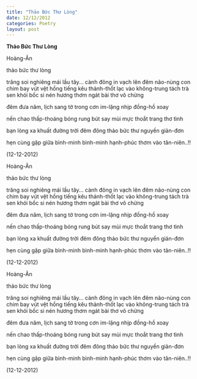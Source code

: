 ```yaml
---
title: "Thảo Bức Thư Lòng"
date: 12/12/2012
categories: Poetry
layout: post
---
```


**Thảo Bức Thư Lòng**

Hoàng-Ân

thảo bức thư lòng



trăng
soi nghiêng
mái lầu
tây...
cành
đông in
vạch
lên đêm
não-nùng
con chim
bay vút
vệt
hồng
tiếng kêu
thảnh-thốt
lạc
vào không-trung
tách trà
sen
khói bốc si
nén hương
thơm ngát
bài thơ
vô chừng

đêm
đưa năm,
lịch
sang tờ
trong cơn im-lặng
nhịp
đồng-hồ
xoay

nến
chao
thấp-thoáng
bóng rung
bút
say
mùi mực
thoắt
trang thơ tình

bạn lòng
xa
khuất
đường trời
đêm đông
thảo
bức thư nguyền
giản-đơn

hẹn
cùng gặp
giữa
bình-minh
bình-minh
hạnh-phúc
thơm
vào
tân-niên..!!

(12-12-2012)

Hoàng-Ân

thảo bức thư lòng



trăng
soi nghiêng
mái lầu
tây...
cành
đông in
vạch
lên đêm
não-nùng
con chim
bay vút
vệt
hồng
tiếng kêu
thảnh-thốt
lạc
vào không-trung
tách trà
sen
khói bốc si
nén hương
thơm ngát
bài thơ
vô chừng

đêm
đưa năm,
lịch
sang tờ
trong cơn im-lặng
nhịp
đồng-hồ
xoay

nến
chao
thấp-thoáng
bóng rung
bút
say
mùi mực
thoắt
trang thơ tình

bạn lòng
xa
khuất
đường trời
đêm đông
thảo
bức thư nguyền
giản-đơn

hẹn
cùng gặp
giữa
bình-minh
bình-minh
hạnh-phúc
thơm
vào
tân-niên..!!

(12-12-2012)

Hoàng-Ân

thảo bức thư lòng



trăng
soi nghiêng
mái lầu
tây...
cành
đông in
vạch
lên đêm
não-nùng
con chim
bay vút
vệt
hồng
tiếng kêu
thảnh-thốt
lạc
vào không-trung
tách trà
sen
khói bốc si
nén hương
thơm ngát
bài thơ
vô chừng

đêm
đưa năm,
lịch
sang tờ
trong cơn im-lặng
nhịp
đồng-hồ
xoay

nến
chao
thấp-thoáng
bóng rung
bút
say
mùi mực
thoắt
trang thơ tình

bạn lòng
xa
khuất
đường trời
đêm đông
thảo
bức thư nguyền
giản-đơn

hẹn
cùng gặp
giữa
bình-minh
bình-minh
hạnh-phúc
thơm
vào
tân-niên..!!

(12-12-2012)
